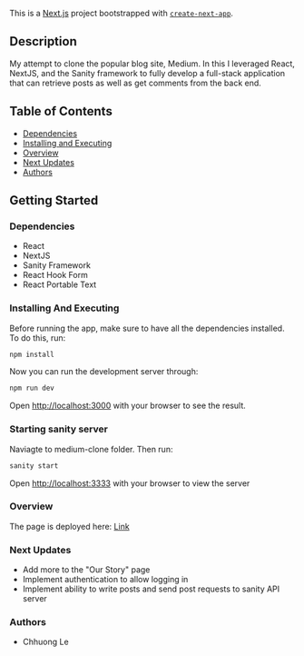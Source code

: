 This is a [Next.js](https://nextjs.org/) project bootstrapped with [`create-next-app`](https://github.com/vercel/next.js/tree/canary/packages/create-next-app).

## Description

My attempt to clone the popular blog site, Medium.
In this I leveraged React, NextJS, and the Sanity framework to fully develop a full-stack application that can retrieve posts as well as get comments from the back end.


## Table of Contents
<!--ts -->
* [Dependencies](#Dependencies)
* [Installing and Executing](#Installing-And-Executing)
* [Overview](#Overview)
* [Next Updates](#Next-Updates)
* [Authors](#Authors)
<!--ts-->

## Getting Started

### Dependencies
* React
* NextJS
* Sanity Framework
* React Hook Form
* React Portable Text

### Installing And Executing

Before running the app, make sure to have all the dependencies installed. To do this, run:
```bash
npm install
```

Now you can run the development server through:

```bash
npm run dev
```

Open [http://localhost:3000](http://localhost:3000) with your browser to see the result.

### Starting sanity server

Naviagte to medium-clone folder. Then run:
```bash
sanity start
```
Open [http://localhost:3333](http://localhost:3333) with your browser to view the server

### Overview
The page is deployed here: [Link](https://medium-clone-mu-one.vercel.app/)

### Next Updates
* Add more to the "Our Story" page
* Implement authentication to allow logging in
* Implement ability to write posts and send post requests to sanity API server

### Authors
* Chhuong Le
